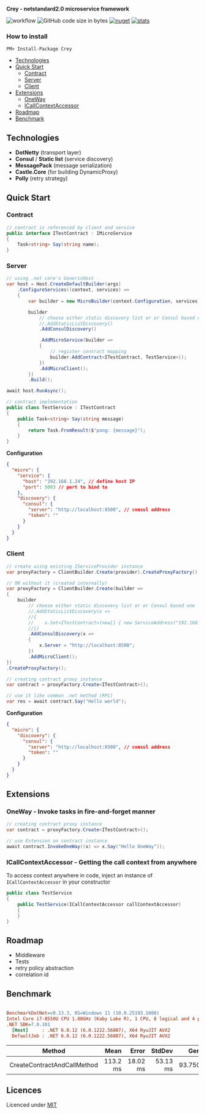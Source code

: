 **Crey - netstandard2.0 microservice framework**

![workflow](https://img.shields.io/github/actions/workflow/status/vermilion/Crey/build-and-publish.yml) ![GitHub code size in bytes](https://img.shields.io/github/languages/code-size/vermilion/Crey?style=flat-square) [![nuget](https://img.shields.io/nuget/v/Crey.svg?style=flat-square)](https://www.nuget.org/packages/Crey) [![stats](https://img.shields.io/nuget/dt/Crey.svg?style=flat-square)](https://www.nuget.org/stats/packages/Crey?groupby=Version)  

### How to install

```code
PM> Install-Package Crey
```

- [Technologies](#technologies)
- [Quick Start](#quick-start)
  - [Contract](#contract)
  - [Server](#server)
  - [Client](#client)
- [Extensions](#extensions)
  - [OneWay](#oneway---invoke-tasks-in-fire-and-forget-manner)
  - [ICallContextAccessor](#icallcontextaccessor---getting-the-call-context-from-anywhere)
- [Roadmap](#roadmap)
- [Benchmark](#benchmark)

## Technologies
- **DotNetty** (transport layer)
- **Consul** / **Static list** (service discovery)
- **MessagePack** (message serialization)
- **Castle.Core** (for building DynamicProxy)
- **Polly** (retry strategy)

## Quick Start

### Contract
``` c#
// contract is referenced by client and service
public interface ITestContract : IMicroService
{
    Task<string> Say(string name);
}
```
### Server
``` c#
// using .net core's GenericHost
var host = Host.CreateDefaultBuilder(args)
    .ConfigureServices((context, services) =>
    {
        var builder = new MicroBuilder(context.Configuration, services);

        builder
            // choose either static discovery list or or Consul based one
            //.AddStaticListDiscovery()
            .AddConsulDiscovery()

            .AddMicroService(builder =>
            {
                // register contract mapping
                builder.AddContract<ITestContract, TestService>();
            })
            .AddMicroClient();
        })
        .Build();

await host.RunAsync();

// contract implementation
public class TestService : ITestContract
{
    public Task<string> Say(string message)
    {
        return Task.FromResult($"pong: {message}");
    }
}
```
**Configuration**
```json
{
  "micro": {
    "service": {
      "host": "192.168.1.24", // define host IP
      "port": 5003 // port to bind to
    },
    "discovery": {
      "consul": {
        "server": "http://localhost:8500", // consul address
        "token": ""
      }
    }
  }
}

```

### Client
``` c#
// create using existing IServiceProvider instance
var proxyFactory = ClientBuilder.Create(provider).CreateProxyFactory();

// OR without it (created internally)
var proxyFactory = ClientBuilder.Create(builder =>
{
    builder
        // choose either static discovery list or or Consul based one
        //.AddStaticListDiscovery(x =>
        //{
        //    x.Set<ITestContract>(new[] { new ServiceAddress("192.168.1.24", 5003) });
        //})
        .AddConsulDiscovery(x =>
        {
            x.Server = "http://localhost:8500";
        })
        .AddMicroClient();
})
.CreateProxyFactory();

// creating contract proxy instance
var contract = proxyFactory.Create<ITestContract>();

// use it like common .net method (RPC)
var res = await contract.Say("Hello world");
```

**Configuration**
```json
{
  "micro": {
    "discovery": {
      "consul": {
        "server": "http://localhost:8500", // consul address
        "token": ""
      }
    }
  }
}
```

## Extensions

### OneWay - Invoke tasks in fire-and-forget manner

```csharp
// creating contract proxy instance
var contract = proxyFactory.Create<ITestContract>();

// use Extension on contract instance
await contract.InvokeOneWay((x) => x.Say("Hello OneWay"));
```

### ICallContextAccessor - Getting the call context from anywhere

To access context anywhere in code, inject an instance of `ICallContextAccessor` in your constructor

```csharp
public class TestService
{
    public TestService(ICallContextAccessor callContextAccessor)
    {
    }
}
```

## Roadmap
- Middleware
- Tests
- retry policy abstraction
- correlation id

## Benchmark

``` ini

BenchmarkDotNet=v0.13.3, OS=Windows 11 (10.0.25193.1000)
Intel Core i7-8550U CPU 1.80GHz (Kaby Lake R), 1 CPU, 8 logical and 4 physical cores
.NET SDK=7.0.101
  [Host]     : .NET 6.0.12 (6.0.1222.56807), X64 RyuJIT AVX2
  DefaultJob : .NET 6.0.12 (6.0.1222.56807), X64 RyuJIT AVX2


```
| Method                      |     Mean |    Error |   StdDev |    Gen0 |    Gen1 | Allocated |
| --------------------------- | -------: | -------: | -------: | ------: | ------: | --------: |
| CreateContractAndCallMethod | 113.2 ms | 18.02 ms | 53.13 ms | 93.7500 | 31.2500 | 491.28 KB |

## Licences

Licenced under [MIT](LICENSE)